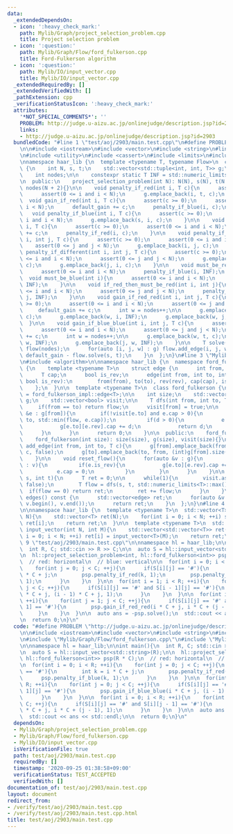 ```yaml
---
data:
  _extendedDependsOn:
  - icon: ':heavy_check_mark:'
    path: Mylib/Graph/project_selection_problem.cpp
    title: Project selection problem
  - icon: ':question:'
    path: Mylib/Graph/Flow/ford_fulkerson.cpp
    title: Ford-Fulkerson algorithm
  - icon: ':question:'
    path: Mylib/IO/input_vector.cpp
    title: Mylib/IO/input_vector.cpp
  _extendedRequiredBy: []
  _extendedVerifiedWith: []
  _pathExtension: cpp
  _verificationStatusIcon: ':heavy_check_mark:'
  attributes:
    '*NOT_SPECIAL_COMMENTS*': ''
    PROBLEM: http://judge.u-aizu.ac.jp/onlinejudge/description.jsp?id=2903
    links:
    - http://judge.u-aizu.ac.jp/onlinejudge/description.jsp?id=2903
  bundledCode: "#line 1 \"test/aoj/2903/main.test.cpp\"\n#define PROBLEM \"http://judge.u-aizu.ac.jp/onlinejudge/description.jsp?id=2903\"\
    \n\n#include <iostream>\n#include <vector>\n#include <string>\n#line 3 \"Mylib/Graph/project_selection_problem.cpp\"\
    \n#include <utility>\n#include <cassert>\n#include <limits>\n#include <tuple>\n\
    \nnamespace haar_lib {\n  template <typename T, typename Flow>\n  class project_selection_problem\
    \ {\n    int N, s, t;\n    std::vector<std::tuple<int, int, T>> g;\n    T default_gain;\n\
    \    int nodes;\n\n    constexpr static T INF = std::numeric_limits<T>::max();\n\
    \n  public:\n    project_selection_problem(int N): N(N), s(N), t(N + 1), default_gain(0),\
    \ nodes(N + 2){}\n\n    void penalty_if_red(int i, T c){\n      assert(c >= 0);\n\
    \      assert(0 <= i and i < N);\n      g.emplace_back(i, t, c);\n    }\n\n  \
    \  void gain_if_red(int i, T c){\n      assert(c >= 0);\n      assert(0 <= i and\
    \ i < N);\n      default_gain += c;\n      penalty_if_blue(i, c);\n    }\n\n \
    \   void penalty_if_blue(int i, T c){\n      assert(c >= 0);\n      assert(0 <=\
    \ i and i < N);\n      g.emplace_back(s, i, c);\n    }\n\n    void gain_if_blue(int\
    \ i, T c){\n      assert(c >= 0);\n      assert(0 <= i and i < N);\n      default_gain\
    \ += c;\n      penalty_if_red(i, c);\n    }\n\n    void penalty_if_red_blue(int\
    \ i, int j, T c){\n      assert(c >= 0);\n      assert(0 <= i and i < N);\n  \
    \    assert(0 <= j and j < N);\n      g.emplace_back(i, j, c);\n    }\n\n    void\
    \ penalty_if_different(int i, int j, T c){\n      assert(c >= 0);\n      assert(0\
    \ <= i and i < N);\n      assert(0 <= j and j < N);\n      g.emplace_back(i, j,\
    \ c);\n      g.emplace_back(j, i, c);\n    }\n\n    void must_be_red(int i){\n\
    \      assert(0 <= i and i < N);\n      penalty_if_blue(i, INF);\n    }\n\n  \
    \  void must_be_blue(int i){\n      assert(0 <= i and i < N);\n      penalty_if_red(i,\
    \ INF);\n    }\n\n    void if_red_then_must_be_red(int i, int j){\n      assert(0\
    \ <= i and i < N);\n      assert(0 <= j and j < N);\n      penalty_if_red_blue(i,\
    \ j, INF);\n    }\n\n    void gain_if_red_red(int i, int j, T c){\n      assert(c\
    \ >= 0);\n      assert(0 <= i and i < N);\n      assert(0 <= j and j < N);\n \
    \     default_gain += c;\n      int w = nodes++;\n\n      g.emplace_back(s, w,\
    \ c);\n      g.emplace_back(w, i, INF);\n      g.emplace_back(w, j, INF);\n  \
    \  }\n\n    void gain_if_blue_blue(int i, int j, T c){\n      assert(c >= 0);\n\
    \      assert(0 <= i and i < N);\n      assert(0 <= j and j < N);\n      default_gain\
    \ += c;\n      int w = nodes++;\n\n      g.emplace_back(w, t, c);\n      g.emplace_back(i,\
    \ w, INF);\n      g.emplace_back(j, w, INF);\n    }\n\n    T solve(){\n      Flow\
    \ flow(nodes);\n      for(auto [i, j, w] : g) flow.add_edge(i, j, w);\n      return\
    \ default_gain - flow.solve(s, t);\n    }\n  };\n}\n#line 3 \"Mylib/Graph/Flow/ford_fulkerson.cpp\"\
    \n#include <algorithm>\n\nnamespace haar_lib {\n  namespace ford_fulkerson_impl\
    \ {\n    template <typename T>\n    struct edge {\n      int from, to, rev;\n\
    \      T cap;\n      bool is_rev;\n      edge(int from, int to, int rev, T cap,\
    \ bool is_rev):\n        from(from), to(to), rev(rev), cap(cap), is_rev(is_rev){}\n\
    \    };\n  }\n\n  template <typename T>\n  class ford_fulkerson {\n    using edge\
    \ = ford_fulkerson_impl::edge<T>;\n\n    int size;\n    std::vector<std::vector<edge>>\
    \ g;\n    std::vector<bool> visit;\n\n    T dfs(int from, int to, T flow){\n \
    \     if(from == to) return flow;\n      visit[from] = true;\n\n      for(auto\
    \ &e : g[from]){\n        if(!visit[e.to] and e.cap > 0){\n          T d = dfs(e.to,\
    \ to, std::min(flow, e.cap));\n          if(d > 0){\n            e.cap -= d;\n\
    \            g[e.to][e.rev].cap += d;\n            return d;\n          }\n  \
    \      }\n      }\n      return 0;\n    }\n\n  public:\n    ford_fulkerson(){}\n\
    \    ford_fulkerson(int size): size(size), g(size), visit(size){}\n\n    void\
    \ add_edge(int from, int to, T c){\n      g[from].emplace_back(from, to, (int)g[to].size(),\
    \ c, false);\n      g[to].emplace_back(to, from, (int)g[from].size() - 1, 0, true);\n\
    \    }\n\n    void reset_flow(){\n      for(auto &v : g){\n        for(auto &e\
    \ : v){\n          if(e.is_rev){\n            g[e.to][e.rev].cap += e.cap;\n \
    \           e.cap = 0;\n          }\n        }\n      }\n    }\n\n    T solve(int\
    \ s, int t){\n      T ret = 0;\n\n      while(1){\n        visit.assign(size,\
    \ false);\n        T flow = dfs(s, t, std::numeric_limits<T>::max());\n      \
    \  if(flow == 0) return ret;\n        ret += flow;\n      }\n    }\n\n    std::vector<edge>\
    \ edges() const {\n      std::vector<edge> ret;\n      for(auto &v : g) ret.insert(ret.end(),\
    \ v.begin(), v.end());\n      return ret;\n    }\n  };\n}\n#line 4 \"Mylib/IO/input_vector.cpp\"\
    \n\nnamespace haar_lib {\n  template <typename T>\n  std::vector<T> input_vector(int\
    \ N){\n    std::vector<T> ret(N);\n    for(int i = 0; i < N; ++i) std::cin >>\
    \ ret[i];\n    return ret;\n  }\n\n  template <typename T>\n  std::vector<std::vector<T>>\
    \ input_vector(int N, int M){\n    std::vector<std::vector<T>> ret(N);\n    for(int\
    \ i = 0; i < N; ++i) ret[i] = input_vector<T>(M);\n    return ret;\n  }\n}\n#line\
    \ 9 \"test/aoj/2903/main.test.cpp\"\n\nnamespace hl = haar_lib;\n\nint main(){\n\
    \  int R, C; std::cin >> R >> C;\n\n  auto S = hl::input_vector<std::string>(R);\n\
    \n  hl::project_selection_problem<int, hl::ford_fulkerson<int>> psp(R * C);\n\
    \  // red: horizontal\n  // blue: vertical\n\n  for(int i = 0; i < R; ++i){\n\
    \    for(int j = 0; j < C; ++j){\n      if(S[i][j] == '#'){\n        int k = i\
    \ * C + j;\n        psp.penalty_if_red(k, 1);\n        psp.penalty_if_blue(k,\
    \ 1);\n      }\n    }\n  }\n\n  for(int i = 1; i < R; ++i){\n    for(int j = 0;\
    \ j < C; ++j){\n      if(S[i][j] == '#' and S[i - 1][j] == '#'){\n        psp.gain_if_blue_blue(i\
    \ * C + j, (i - 1) * C + j, 1);\n      }\n    }\n  }\n\n  for(int i = 0; i < R;\
    \ ++i){\n    for(int j = 1; j < C; ++j){\n      if(S[i][j] == '#' and S[i][j -\
    \ 1] == '#'){\n        psp.gain_if_red_red(i * C + j, i * C + (j - 1), 1);\n \
    \     }\n    }\n  }\n\n  auto ans = -psp.solve();\n  std::cout << ans << std::endl;\n\
    \n  return 0;\n}\n"
  code: "#define PROBLEM \"http://judge.u-aizu.ac.jp/onlinejudge/description.jsp?id=2903\"\
    \n\n#include <iostream>\n#include <vector>\n#include <string>\n#include \"Mylib/Graph/project_selection_problem.cpp\"\
    \n#include \"Mylib/Graph/Flow/ford_fulkerson.cpp\"\n#include \"Mylib/IO/input_vector.cpp\"\
    \n\nnamespace hl = haar_lib;\n\nint main(){\n  int R, C; std::cin >> R >> C;\n\
    \n  auto S = hl::input_vector<std::string>(R);\n\n  hl::project_selection_problem<int,\
    \ hl::ford_fulkerson<int>> psp(R * C);\n  // red: horizontal\n  // blue: vertical\n\
    \n  for(int i = 0; i < R; ++i){\n    for(int j = 0; j < C; ++j){\n      if(S[i][j]\
    \ == '#'){\n        int k = i * C + j;\n        psp.penalty_if_red(k, 1);\n  \
    \      psp.penalty_if_blue(k, 1);\n      }\n    }\n  }\n\n  for(int i = 1; i <\
    \ R; ++i){\n    for(int j = 0; j < C; ++j){\n      if(S[i][j] == '#' and S[i -\
    \ 1][j] == '#'){\n        psp.gain_if_blue_blue(i * C + j, (i - 1) * C + j, 1);\n\
    \      }\n    }\n  }\n\n  for(int i = 0; i < R; ++i){\n    for(int j = 1; j <\
    \ C; ++j){\n      if(S[i][j] == '#' and S[i][j - 1] == '#'){\n        psp.gain_if_red_red(i\
    \ * C + j, i * C + (j - 1), 1);\n      }\n    }\n  }\n\n  auto ans = -psp.solve();\n\
    \  std::cout << ans << std::endl;\n\n  return 0;\n}\n"
  dependsOn:
  - Mylib/Graph/project_selection_problem.cpp
  - Mylib/Graph/Flow/ford_fulkerson.cpp
  - Mylib/IO/input_vector.cpp
  isVerificationFile: true
  path: test/aoj/2903/main.test.cpp
  requiredBy: []
  timestamp: '2020-09-25 01:38:58+09:00'
  verificationStatus: TEST_ACCEPTED
  verifiedWith: []
documentation_of: test/aoj/2903/main.test.cpp
layout: document
redirect_from:
- /verify/test/aoj/2903/main.test.cpp
- /verify/test/aoj/2903/main.test.cpp.html
title: test/aoj/2903/main.test.cpp
---
```


